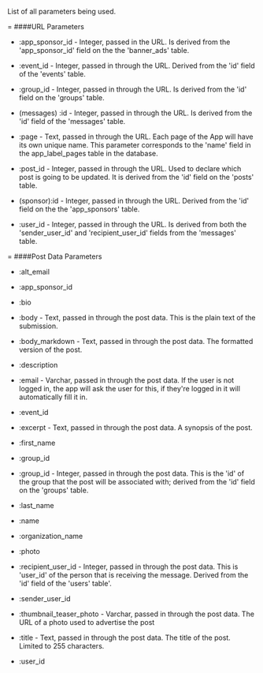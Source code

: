 List of all parameters being used.

=
####URL Parameters

* :app_sponsor_id - Integer, passed in the URL. Is derived from the 'app_sponsor_id' field on the the 'banner_ads' table.

* :event_id - Integer, passed in through the URL. Derived from the 'id' field of the 'events' table.

* :group_id - Integer, passed in through the URL. Is derived from the 'id' field on the 'groups' table.

* (messages) :id - Integer, passed in through the URL. Is derived from the 'id' field of the 'messages' table.

* :page - Text, passed in through the URL. Each page of the App will have its own unique name. This parameter corresponds to the 'name' field in the app_label_pages table in the database.

* :post_id - Integer, passed in through the URL. Used to declare which post is going to be updated. It is derived from the 'id' field on the 'posts' table.

* (sponsor):id - Integer, passed in through the URL. Derived from the 'id' field on the the 'app_sponsors' table.

* :user_id - Integer, passed in through the URL. Is derived from both the 'sender_user_id' and 'recipient_user_id' fields from the 'messages' table. 

=
####Post Data Parameters

* :alt_email

* :app_sponsor_id

* :bio

* :body - Text, passed in through the post data. This is the plain text of the submission.

* :body_markdown - Text, passed in through the post data. The formatted version of the post.

* :description

* :email - Varchar, passed in through the post data. If the user is not logged in, the app will ask the user for this, if they're logged in it will automatically fill it in.

* :event_id

* :excerpt - Text, passed in through the post data. A synopsis of the post.

* :first_name

* :group_id

* :group_id - Integer, passed in through the post data. This is the 'id' of the group that the post will be associated with; derived from the 'id' field on the 'groups' table.

* :last_name

* :name

* :organization_name


* :photo

* :recipient_user_id - Integer, passed in through the post data. This is 'user_id' of the person that is receiving the message. Derived from the 'id' field of the 'users' table'.

* :sender_user_id

* :thumbnail_teaser_photo - Varchar, passed in through the post data. The URL of a photo used to advertise the post

* :title - Text, passed in through the post data. The title of the post. Limited to 255 characters.

* :user_id